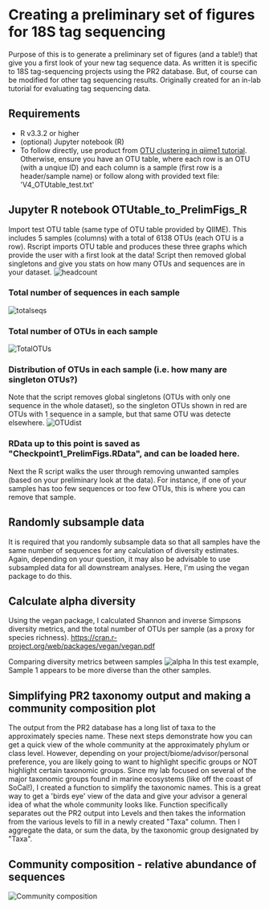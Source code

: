 # Creating a preliminary set of figures for 18S tag sequencing
Purpose of this is to generate a preliminary set of figures (and a table!) that give you a first look of your new tag sequence data. As written it is specific to 18S tag-sequencing projects using the PR2 database. But, of course can be modified for other tag sequencing results.
Originally created for an in-lab tutorial for evaluating tag sequencing data.

## Requirements
* R v3.3.2 or higher
* (optional) Jupyter notebook (R)
* To follow directly, use product from [OTU clustering in qiime1 tutorial](https://github.com/shu251/V4_tagsequencing_18Sdiversity_q1). Otherwise, ensure you have an OTU table, where each row is an OTU (with a unqiue ID) and each column is a sample (first row is a header/sample name) or follow along with provided text file: 'V4_OTUtable_test.txt'

## Jupyter R notebook OTUtable_to_PrelimFigs_R

Import test OTU table (same type of OTU table provided by QIIME). This includes 5 samples (columns) with a total of 6138 OTUs (each OTU is a row). Rscript imports OTU table and produces these three graphs which provide the user with a first look at the data!
Script then removed global singletons and give you stats on how many OTUs and sequences are in your dataset.
![headcount](https://github.com/shu251/figs/blob/master/headcount_output.png)

### Total number of sequences in each sample
![totalseqs](https://github.com/shu251/figs/blob/master/seq_stats_graphs.png)

### Total number of OTUs in each sample
![TotalOTUs](https://github.com/shu251/figs/blob/master/totalOTUs.png)

### Distribution of OTUs in each sample (i.e. how many are singleton OTUs?)
Note that the script removes global singletons (OTUs with only one sequence in the whole dataset), so the singleton OTUs shown in red are OTUs with 1 sequence in a sample, but that same OTU was detecte elsewhere.
![OTUdist](https://github.com/shu251/figs/blob/master/OTUdistribution.png)

### RData up to this point is saved as "Checkpoint1_PrelimFigs.RData", and can be loaded here.

Next the R script walks the user through removing unwanted samples (based on your preliminary look at the data). For instance, if one of your samples has too few sequences or too few OTUs, this is where you can remove that sample.

## Randomly subsample data
It is required that you randomly subsample data so that all samples have the same number of sequences for any calculation of diversity estimates. Again, depending on your question, it may also be advisable to use subsampled data for all downstream analyses. Here, I'm using the vegan package to do this. 

## Calculate alpha diversity
Using the vegan package, I calculated Shannon and inverse Simpsons diversity metrics, and the total number of OTUs per sample (as a proxy for species richness).
https://cran.r-project.org/web/packages/vegan/vegan.pdf

Comparing diversity metrics between samples
![alpha](https://github.com/shu251/figs/blob/master/alpha_div.png)
In this test example, Sample 1 appears to be more diverse than the other samples.

## Simplifying PR2 taxonomy output and making a community composition plot 
The output from the PR2 database has a long list of taxa to the approximately species name. These next steps demonstrate how you can get a quick view of the whole community at the approximately phylum or class level. However, depending on your project/biome/advisor/personal preference, you are likely going to want to highlight specific groups or NOT highlight certain taxonomic groups. Since my lab focused on several of the major taxonomic groups found in marine ecosystems (like off the coast of SoCal!), I created a function to simplify the taxonomic names. This is a great way to get a 'birds eye' view of the data and give your advisor a general idea of what the whole community looks like.
Function specifically separates out the PR2 output into Levels and then takes the information from the various levels to fill in a newly created "Taxa" column. Then I aggregate the data, or sum the data, by the taxonomic group designated by "Taxa". 

## Community composition - relative abundance of sequences

![Community composition](https://github.com/shu251/figs/blob/master/CommunityComposition.png)



